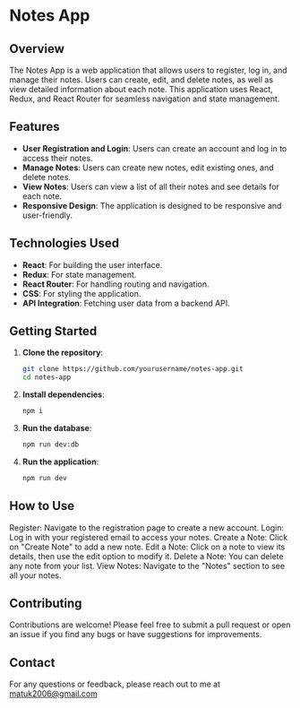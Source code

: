 # Notes App

## Overview

The Notes App is a web application that allows users to register, log in, and manage their notes. Users can create, edit, and delete notes, as well as view detailed information about each note. This application uses React, Redux, and React Router for seamless navigation and state management.

## Features

- **User Registration and Login**: Users can create an account and log in to access their notes.
- **Manage Notes**: Users can create new notes, edit existing ones, and delete notes.
- **View Notes**: Users can view a list of all their notes and see details for each note.
- **Responsive Design**: The application is designed to be responsive and user-friendly.

## Technologies Used

- **React**: For building the user interface.
- **Redux**: For state management.
- **React Router**: For handling routing and navigation.
- **CSS**: For styling the application.
- **API Integration**: Fetching user data from a backend API.

## Getting Started

1. **Clone the repository**:
   ```bash
   git clone https://github.com/yourusername/notes-app.git
   cd notes-app
2. **Install dependencies**:
   ```bash
   npm i
3. **Run the database**:
   ```bash
   npm run dev:db
4. **Run the application**:
   ```bash
   npm run dev
## How to Use
Register: Navigate to the registration page to create a new account.
Login: Log in with your registered email to access your notes.
Create a Note: Click on "Create Note" to add a new note.
Edit a Note: Click on a note to view its details, then use the edit option to modify it.
Delete a Note: You can delete any note from your list.
View Notes: Navigate to the "Notes" section to see all your notes.
## Contributing
Contributions are welcome! Please feel free to submit a pull request or open an issue if you find any bugs or have suggestions for improvements.
## Contact
For any questions or feedback, please reach out to me at matuk2006@gmail.com
